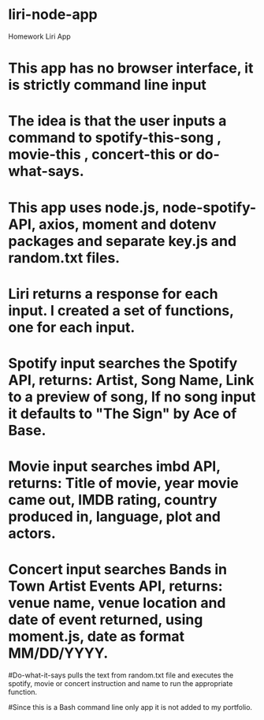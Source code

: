 # liri-node-app
Homework Liri App
# This app has no browser interface, it is strictly command line input
# The idea is that the user inputs a command to spotify-this-song <name of song>, movie-this <movie name>, concert-this <artist or band name> or do-what-says.
# This app uses node.js, node-spotify-API, axios, moment and dotenv packages and separate key.js and random.txt files.
# Liri returns a response for each input. I created a set of functions, one for each input. 
  # Spotify input searches the Spotify API, returns: Artist, Song Name, Link to a preview of song, If no song input it defaults to "The Sign" by Ace of Base.
  # Movie input searches imbd API, returns: Title of movie, year movie came out, IMDB rating, country produced in, language, plot and actors.
  # Concert input searches Bands in Town Artist Events API, returns: venue name, venue location and date of event returned, using moment.js, date as format MM/DD/YYYY.
  #Do-what-it-says pulls the text from random.txt file and executes the spotify, movie or concert instruction and name to run the appropriate function.
  
  #Since this is a Bash command line only app it is not added to my portfolio. 
